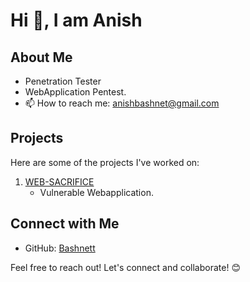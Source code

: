 # Hi 👋, I am Anish 

## About Me

- Penetration Tester
- WebApplication Pentest.
- 📫 How to reach me: anishbashnet@gmail.com

## Projects

Here are some of the projects I've worked on:

1. [WEB-SACRIFICE](https://github.com/Bashnett/WEBSACRIFICE)
   - Vulnerable Webapplication.

## Connect with Me

- GitHub: [Bashnett](https://github.com/Bashnett/)

Feel free to reach out! Let's connect and collaborate! 😊
